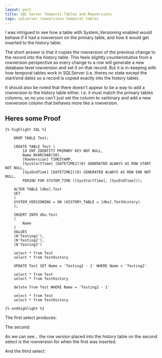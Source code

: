 ```yaml
---
layout: post
title: SQL Server Temporal Tables and Rowversions
tags: sqlserver rowversions temporal tables
---
```


I was intrigued to see how a table with System_Versioning enabled would behave if it had a rowversion on the primary table, and how it would get inserted to the history table. 

The short answer is that it copies the rowversion of the previous change to the record into the history table. This feels slightly counterintuitive from a rowversion perspective as every change to a row will generate a new database level rowversion and set it on that record. But it is in-keeping with how temporal tables work in SQLServer (i.e. theres no state except the start/end dates so a record is copied exactly into the history table).

It should also be noted that there doesn't appear to be a way to add a rowversion to the history table either. I.e. it must match the primary tables columns, so no you can't just set the column to varbinary and add a new rowversion column that behaves more like a rowversion.

## Heres some Proof


    {% highlight SQL %}

        DROP TABLE Test;

        CREATE TABLE Test (
            Id INT IDENTITY PRIMARY KEY NOT NULL,
            Name NVARCHAR(50),
            [RowVersion] TIMESTAMP,
            [SysStartTime] [DATETIME2](0) GENERATED ALWAYS AS ROW START NOT NULL,
            [SysEndTime] [DATETIME2](0) GENERATED ALWAYS AS ROW END NOT NULL,
            PERIOD FOR SYSTEM_TIME ([SysStartTime], [SysEndTime]));

        ALTER TABLE [dbo].Test    
        SET    
        (  
        SYSTEM_VERSIONING = ON (HISTORY_TABLE = [dbo].TestHistory)  
        ); 

        INSERT INTO dbo.Test
        (
            Name
        )
        VALUES
        (N'Testing1'),
        (N'Testing2'),
        (N'Testing3')

        select * from Test
        select * from TestHistory

        UPDATE Test SET Name = 'Testing2 - 1' WHERE Name = 'Testing2'

        select * from Test
        select * from TestHistory

        delete from Test WHERE Name = 'Testing2 - 1'

        select * from Test
        select * from TestHistory

    {% endhighlight %}

The first select produces:

The second:

As we can see... the row version placed into the history table on the second select is the rowversion for when the first was inserted.

And the third select:







